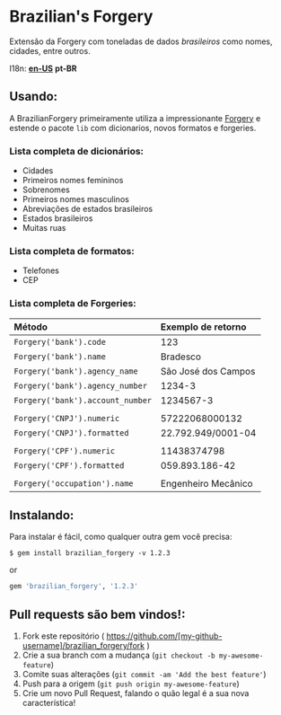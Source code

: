 # Brazilian's Forgery

Extensão da Forgery com toneladas de dados *brasileiros* como nomes, cidades, entre outros.

I18n: **[en-US](/README.md)** **pt-BR**

## Usando:

A BrazilianForgery primeiramente utiliza a impressionante [Forgery](https://github.com/sevenwire/forgery)
e estende o pacote `lib` com dicionarios, novos formatos e forgeries.


### Lista completa de dicionários:

* Cidades
* Primeiros nomes femininos
* Sobrenomes
* Primeiros nomes masculinos
* Abreviações de estados brasileiros
* Estados brasileiros
* Muitas ruas


### Lista completa de formatos:

* Telefones
* CEP


### Lista completa de Forgeries:

Método                                          | Exemplo de retorno
:------------------------------                 |:----------------
`Forgery('bank').code`                          | 123
`Forgery('bank').name`                          | Bradesco
`Forgery('bank').agency_name`                   | São José dos Campos
`Forgery('bank').agency_number`                 | 1234-3
`Forgery('bank').account_number`                | 1234567-3
                                                |
`Forgery('CNPJ').numeric`                       | 57222068000132
`Forgery('CNPJ').formatted`                     | 22.792.949/0001-04
                                                |
`Forgery('CPF').numeric`                        | 11438374798
`Forgery('CPF').formatted`                      | 059.893.186-42
                                                |
`Forgery('occupation').name`                    | Engenheiro Mecânico


## Instalando:

Para instalar é fácil, como qualquer outra gem você precisa:

```console
$ gem install brazilian_forgery -v 1.2.3
```

or

```ruby
gem 'brazilian_forgery', '1.2.3'
```


## Pull requests são bem vindos!:

1. Fork este repositório ( https://github.com/[my-github-username]/brazilian_forgery/fork )
2. Crie a sua branch com a mudança (`git checkout -b my-awesome-feature`)
3. Comite suas alterações (`git commit -am 'Add the best feature'`)
4. Push para a origem (`git push origin my-awesome-feature`)
5. Crie um novo Pull Request, falando o quão legal é a sua nova característica!
